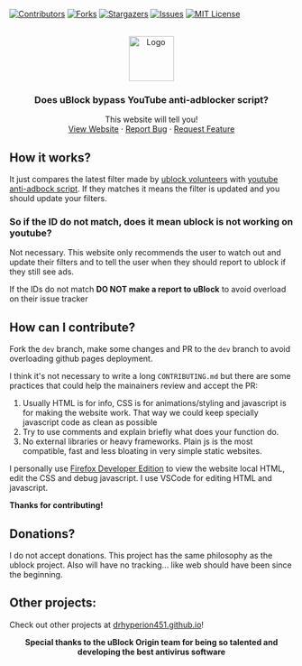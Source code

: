 [![Contributors][contributors-shield]][contributors-url]
[![Forks][forks-shield]][forks-url]
[![Stargazers][stars-shield]][stars-url]
[![Issues][issues-shield]][issues-url]
[![MIT License][license-shield]][license-url]

<!-- PROJECT LOGO -->
<br />
<div align="center">
  <a href="https://github.com/drHyperion451/does-uBO-bypass-yt">
    <img src="assets/icons/favicon-green.svg" alt="Logo" width="80" height="80">
  </a>

<h3 align="center">Does uBlock bypass YouTube anti-adblocker script?</h3>

  <p align="center">
    This website will tell you!
    <br />
    <a href="https://drhyperion451.github.io/does-uBO-bypass-yt">View Website</a>
    ·
    <a href="https://github.com/drHyperion451/does-uBO-bypass-yt/issues">Report Bug</a>
    ·
    <a href="https://github.com/drHyperion451/does-uBO-bypass-yt/issues">Request Feature</a>
  </p>
</div>

## How it works?
It just compares the latest filter made by [ublock volunteers](https://github.com/stephenhawk8054/misc/blob/main/yt-fix.txt) with [youtube anti-adbock script](https://pastefy.app/G1Txv5su/raw). If they matches it means the filter is updated and you should update your filters.

### So if the ID do not match, does it mean ublock is not working on youtube?
Not necessary. This website only recommends the user to watch out and update their filters and to tell the user when they should report to ublock if they still see ads. 

If the IDs do not match **DO NOT make a report to uBlock** to avoid overload on their issue tracker

## How can I contribute?
Fork the `dev` branch, make some changes and PR to the `dev` branch to avoid overloading github pages deployment.

I think it's not necessary to write a long `CONTRIBUTING.md` but there are some practices that could help the mainainers review and accept the PR:
1. Usually HTML is for info, CSS is for animations/styling and javascript is for making the website work. That way we could keep specially javascript code as clean as possible
2. Try to use comments and explain briefly what does your function do.
3. No external libraries or heavy frameworks. Plain js is the most compatible, fast and less bloating in very simple static websites.

I personally use [Firefox Developer Edition](https://www.mozilla.org/en-US/firefox/developer/) to view the website local HTML, edit the CSS and debug javascript. I use VSCode for editing HTML and javascript. 

**Thanks for contributing!**

## Donations?
I do not accept donations. This project has the same philosophy as the ublock project. Also will have no tracking... like web should have been since the beginning.

## Other projects:
Check out other projects at <a href="https://drhyperion451.github.io/">drhyperion451.github.io</a>! 
<div align="center"> 
  <b>Special thanks to the uBlock Origin team for being so talented and developing the best antivirus software</b>
</div>

[contributors-shield]: https://img.shields.io/github/contributors/drHyperion451/does-uBO-bypass-yt.svg?style=for-the-badge
[contributors-url]: https://github.com/drHyperion451/does-uBO-bypass-yt/graphs/contributors
[forks-shield]: https://img.shields.io/github/forks/drHyperion451/does-uBO-bypass-yt.svg?style=for-the-badge
[forks-url]: https://github.com/drHyperion451/does-uBO-bypass-yt/network/members
[stars-shield]: https://img.shields.io/github/stars/drHyperion451/does-uBO-bypass-yt.svg?style=for-the-badge
[stars-url]: https://github.com/drHyperion451/does-uBO-bypass-yt/stargazers
[issues-shield]: https://img.shields.io/github/issues/drHyperion451/does-uBO-bypass-yt.svg?style=for-the-badge
[issues-url]: https://github.com/drHyperion451/does-uBO-bypass-yt/issues
[license-shield]: https://img.shields.io/github/license/drHyperion451/does-uBO-bypass-yt.svg?style=for-the-badge
[license-url]: https://github.com/drHyperion451/does-uBO-bypass-yt/blob/dev/LICENSE
